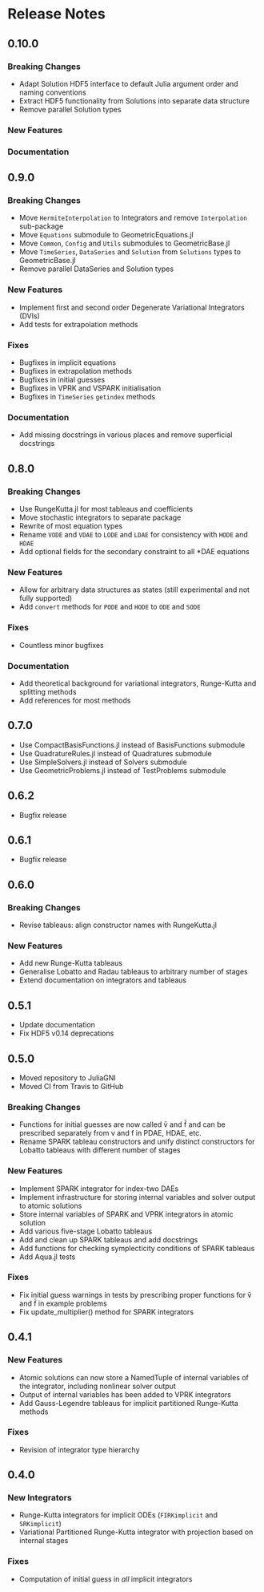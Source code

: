 
# Release Notes


## 0.10.0

### Breaking Changes

* Adapt Solution HDF5 interface to default Julia argument order and naming conventions
* Extract HDF5 functionality from Solutions into separate data structure
* Remove parallel Solution types

### New Features


### Documentation



## 0.9.0

### Breaking Changes

* Move `HermiteInterpolation` to Integrators and remove `Interpolation` sub-package
* Move `Equations` submodule to GeometricEquations.jl
* Move `Common`, `Config` and `Utils` submodules to GeometricBase.jl
* Move `TimeSeries`, `DataSeries` and `Solution` from `Solutions` types to GeometricBase.jl
* Remove parallel DataSeries and Solution types

### New Features

* Implement first and second order Degenerate Variational Integrators (DVIs)
* Add tests for extrapolation methods

### Fixes

* Bugfixes in implicit equations
* Bugfixes in extrapolation methods
* Bugfixes in initial guesses
* Bugfixes in VPRK and VSPARK initialisation
* Bugfixes in `TimeSeries` `getindex` methods

### Documentation

* Add missing docstrings in various places and remove superficial docstrings


## 0.8.0

### Breaking Changes

* Use RungeKutta.jl for most tableaus and coefficients
* Move stochastic integrators to separate package
* Rewrite of most equation types
* Rename `VODE` and `VDAE` to `LODE` and `LDAE` for consistency with `HODE` and `HDAE`
* Add optional fields for the secondary constraint to all *DAE equations

### New Features

* Allow for arbitrary data structures as states (still experimental and not fully supported)
* Add `convert` methods for `PODE` and `HODE` to `ODE` and `SODE`

### Fixes

* Countless minor bugfixes

### Documentation

* Add theoretical background for variational integrators, Runge-Kutta and splitting methods
* Add references for most methods


## 0.7.0

* Use CompactBasisFunctions.jl instead of BasisFunctions submodule
* Use QuadratureRules.jl instead of Quadratures submodule
* Use SimpleSolvers.jl instead of Solvers submodule
* Use GeometricProblems.jl instead of TestProblems submodule


## 0.6.2

* Bugfix release


## 0.6.1

* Bugfix release


## 0.6.0

### Breaking Changes

* Revise tableaus: align constructor names with RungeKutta.jl

### New Features

* Add new Runge-Kutta tableaus
* Generalise Lobatto and Radau tableaus to arbitrary number of stages
* Extend documentation on integrators and tableaus


## 0.5.1

* Update documentation
* Fix HDF5 v0.14 deprecations


## 0.5.0

* Moved repository to JuliaGNI
* Moved CI from Travis to GitHub

### Breaking Changes

* Functions for initial guesses are now called v̄ and f̄ and can be prescribed separately from v and f in PDAE, HDAE, etc.
* Rename SPARK tableau constructors and unify distinct constructors for Lobatto tableaus with different number of stages

### New Features

* Implement SPARK integrator for index-two DAEs
* Implement infrastructure for storing internal variables and solver output to atomic solutions
* Store internal variables of SPARK and VPRK integrators in atomic solution
* Add various five-stage Lobatto tableaus
* Add and clean up SPARK tableaus and add docstrings
* Add functions for checking symplecticity conditions of SPARK tableaus
* Add Aqua.jl tests

### Fixes

* Fix initial guess warnings in tests by prescribing proper functions for v̄ and f̄ in example problems
* Fix update_multiplier() method for SPARK integrators


## 0.4.1

### New Features

* Atomic solutions can now store a NamedTuple of internal variables of the integrator, including nonlinear solver output
* Output of internal variables has been added to VPRK integrators
* Add Gauss-Legendre tableaus for implicit partitioned Runge-Kutta methods

### Fixes

* Revision of integrator type hierarchy


## 0.4.0

### New Integrators

* Runge-Kutta integrators for implicit ODEs (`FIRKimplicit` and `SRKimplicit`)
* Variational Partitioned Runge-Kutta integrator with projection based on internal stages

### Fixes

* Computation of initial guess in *all* implicit integrators
